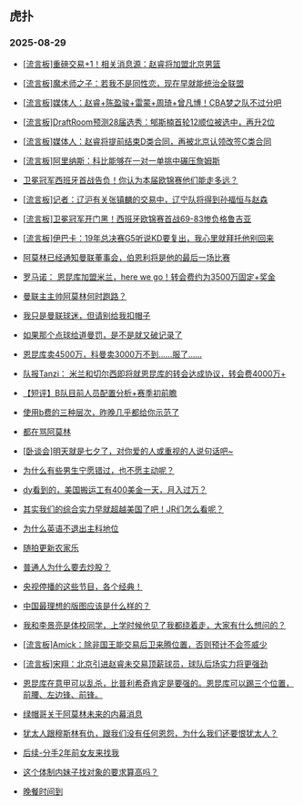 ## 虎扑 
### 2025-08-29

+ [[流言板]重磅交易+1！相关消息源：赵睿将加盟北京男篮](https://bbs.hupu.com/634603617.html)

+ [[流言板]魔术师之子：若我不是同性恋，现在早就能统治全联盟](https://bbs.hupu.com/634602390.html)

+ [[流言板]媒体人：赵睿+陈盈骏+雷蒙+周琦+曾凡博！CBA梦之队不过分吧](https://bbs.hupu.com/634604146.html)

+ [[流言板]DraftRoom预测28届选秀：郇斯楠首轮12顺位被选中，再升2位](https://bbs.hupu.com/634606256.html)

+ [[流言板]媒体人：赵睿将提前结束D类合同，再被北京认领改签C类合同](https://bbs.hupu.com/634603814.html)

+ [[流言板]阿里纳斯：科比能够在一对一单挑中碾压詹姆斯](https://bbs.hupu.com/634605241.html)

+ [卫冕冠军西班牙首战告负！你认为本届欧锦赛他们能走多远？](https://bbs.hupu.com/634605652.html)

+ [[流言板]记者：辽沪有关张镇麟的交易中，辽宁队将得到孙福恒与赵森](https://bbs.hupu.com/634603466.html)

+ [[流言板]卫冕冠军开门黑！西班牙欧锦赛首战69-83惨负格鲁吉亚](https://bbs.hupu.com/634605004.html)

+ [[流言板]伊巴卡：19年总决赛G5听说KD要复出，我心里就拜托他别回来](https://bbs.hupu.com/634601864.html)

+ [阿莫林已经通知曼联董事会，伯恩利将是他的最后一场比赛](https://bbs.hupu.com/634598667.html)

+ [罗马诺：  恩昆库加盟米兰，here we go！转会费约为3500万固定+奖金](https://bbs.hupu.com/634599887.html)

+ [曼联主主帅阿莫林何时跑路？](https://bbs.hupu.com/634598287.html)

+ [我只是曼联球迷，但请别给我扣帽子](https://bbs.hupu.com/634600973.html)

+ [如果那个点球给道曼罚，是不是就又破记录了](https://bbs.hupu.com/634595294.html)

+ [恩昆库卖4500万，科曼卖3000万不到……服了……](https://bbs.hupu.com/634598795.html)

+ [队报Tanzi： 米兰和切尔西即将就恩昆库的转会达成协议，转会费4000万+](https://bbs.hupu.com/634599194.html)

+ [【短评】B队目前人员配置分析+赛季初前瞻](https://bbs.hupu.com/634599292.html)

+ [使用b费的三种层次，昨晚几乎都给你示范了](https://bbs.hupu.com/634595690.html)

+ [都在骂阿莫林](https://bbs.hupu.com/634603061.html)

+ [[卧谈会]明天就是七夕了，对你爱的人或重视的人说句话吧~](https://bbs.hupu.com/634602082.html)

+ [为什么有些男生宁愿错过，也不愿主动呢？](https://bbs.hupu.com/634601091.html)

+ [dy看到的，美国搬运工有400美金一天，月入过万？](https://bbs.hupu.com/634601077.html)

+ [其实我们的综合实力早就超越美国了吧！JR们怎么看呢？](https://bbs.hupu.com/634601632.html)

+ [为什么英语不退出主科地位](https://bbs.hupu.com/634601914.html)

+ [随拍更新农家乐](https://bbs.hupu.com/634604946.html)

+ [普通人为什么要去炒股？](https://bbs.hupu.com/634602930.html)

+ [央视停播的这些节目，各个经典！](https://bbs.hupu.com/634602608.html)

+ [中国最理想的版图应该是什么样的？](https://bbs.hupu.com/634601096.html)

+ [我和李景亮是体校同学，上学时候他见了我都绕着走，大家有什么想问的？](https://bbs.hupu.com/634600837.html)

+ [[流言板]Amick：除非国王能交易后卫来腾位置，否则预计不会签威少](https://bbs.hupu.com/634606544.html)

+ [[流言板]宋翔：北京引进赵睿未交易顶薪球员，球队后场实力将更强劲](https://bbs.hupu.com/634605995.html)

+ [恩昆库在意甲可以乱杀，比普利希奇肯定是要强的。恩昆库可以踢三个位置，前腰、左边锋、前锋。](https://bbs.hupu.com/634598879.html)

+ [绿帽哥关于阿莫林未来的内幕消息](https://bbs.hupu.com/634600891.html)

+ [犹太人跟穆斯林有仇，跟我们没有任何恩怨，为什么我们还要恨犹太人？](https://bbs.hupu.com/634606311.html)

+ [后续-分手2年前女友来找我](https://bbs.hupu.com/634604850.html)

+ [这个体制内妹子找对象的要求算高吗？](https://bbs.hupu.com/634606535.html)

+ [晚餐时间到](https://bbs.hupu.com/634601786.html)

